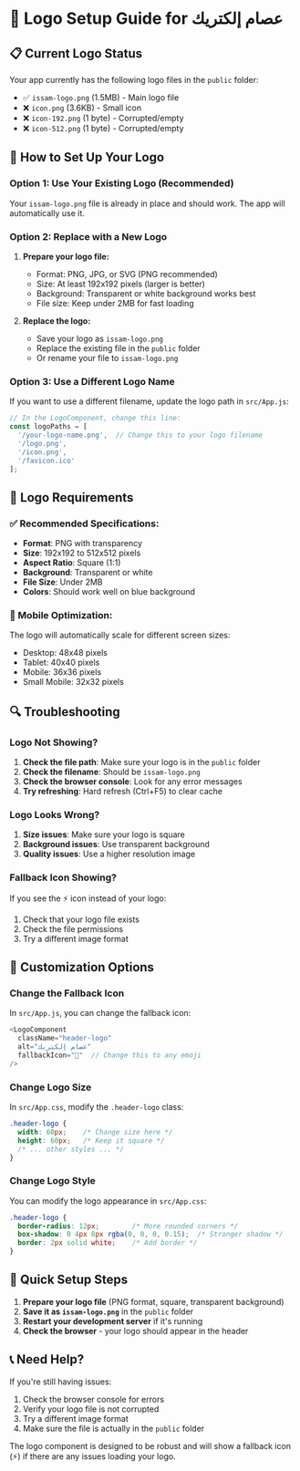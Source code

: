 # 🎨 Logo Setup Guide for عصام إلكتريك

## 📋 Current Logo Status

Your app currently has the following logo files in the `public` folder:
- ✅ `issam-logo.png` (1.5MB) - Main logo file
- ❌ `icon.png` (3.6KB) - Small icon
- ❌ `icon-192.png` (1 byte) - Corrupted/empty
- ❌ `icon-512.png` (1 byte) - Corrupted/empty

## 🔧 How to Set Up Your Logo

### Option 1: Use Your Existing Logo (Recommended)
Your `issam-logo.png` file is already in place and should work. The app will automatically use it.

### Option 2: Replace with a New Logo
1. **Prepare your logo file:**
   - Format: PNG, JPG, or SVG (PNG recommended)
   - Size: At least 192x192 pixels (larger is better)
   - Background: Transparent or white background works best
   - File size: Keep under 2MB for fast loading

2. **Replace the logo:**
   - Save your logo as `issam-logo.png`
   - Replace the existing file in the `public` folder
   - Or rename your file to `issam-logo.png`

### Option 3: Use a Different Logo Name
If you want to use a different filename, update the logo path in `src/App.js`:

```javascript
// In the LogoComponent, change this line:
const logoPaths = [
  '/your-logo-name.png',  // Change this to your logo filename
  '/logo.png',
  '/icon.png',
  '/favicon.ico'
];
```

## 🎯 Logo Requirements

### ✅ Recommended Specifications:
- **Format**: PNG with transparency
- **Size**: 192x192 to 512x512 pixels
- **Aspect Ratio**: Square (1:1)
- **Background**: Transparent or white
- **File Size**: Under 2MB
- **Colors**: Should work well on blue background

### 📱 Mobile Optimization:
The logo will automatically scale for different screen sizes:
- Desktop: 48x48 pixels
- Tablet: 40x40 pixels  
- Mobile: 36x36 pixels
- Small Mobile: 32x32 pixels

## 🔍 Troubleshooting

### Logo Not Showing?
1. **Check the file path**: Make sure your logo is in the `public` folder
2. **Check the filename**: Should be `issam-logo.png`
3. **Check the browser console**: Look for any error messages
4. **Try refreshing**: Hard refresh (Ctrl+F5) to clear cache

### Logo Looks Wrong?
1. **Size issues**: Make sure your logo is square
2. **Background issues**: Use transparent background
3. **Quality issues**: Use a higher resolution image

### Fallback Icon Showing?
If you see the ⚡ icon instead of your logo:
1. Check that your logo file exists
2. Check the file permissions
3. Try a different image format

## 🎨 Customization Options

### Change the Fallback Icon
In `src/App.js`, you can change the fallback icon:

```javascript
<LogoComponent 
  className="header-logo"
  alt="عصام إلكتريك"
  fallbackIcon="🔌"  // Change this to any emoji
/>
```

### Change Logo Size
In `src/App.css`, modify the `.header-logo` class:

```css
.header-logo {
  width: 60px;    /* Change size here */
  height: 60px;   /* Keep it square */
  /* ... other styles ... */
}
```

### Change Logo Style
You can modify the logo appearance in `src/App.css`:

```css
.header-logo {
  border-radius: 12px;        /* More rounded corners */
  box-shadow: 0 4px 8px rgba(0, 0, 0, 0.15);  /* Stronger shadow */
  border: 2px solid white;    /* Add border */
}
```

## 🚀 Quick Setup Steps

1. **Prepare your logo file** (PNG format, square, transparent background)
2. **Save it as `issam-logo.png`** in the `public` folder
3. **Restart your development server** if it's running
4. **Check the browser** - your logo should appear in the header

## 📞 Need Help?

If you're still having issues:
1. Check the browser console for errors
2. Verify your logo file is not corrupted
3. Try a different image format
4. Make sure the file is actually in the `public` folder

The logo component is designed to be robust and will show a fallback icon (⚡) if there are any issues loading your logo. 